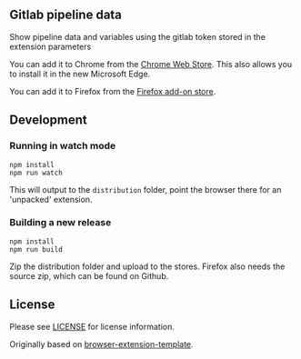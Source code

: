 ## Gitlab pipeline data

Show pipeline data and variables using the gitlab token stored in the extension parameters

You can add it to Chrome from the [Chrome Web Store](https://chrome.google.com/webstore/detail/open-in-bundle-viewer/pjjocccheogfceldegkfnbfmobmblhpp). This also allows you to install it in the new Microsoft Edge.

You can add it to Firefox from the [Firefox add-on store](https://addons.mozilla.org/en-GB/firefox/addon/open-in-bundle-viewer/).

## Development

### Running in watch mode

```
npm install
npm run watch
```
This will output to the `distribution` folder, point the browser there for an 'unpacked' extension.

### Building a new release

```
npm install
npm run build
```

Zip the distribution folder and upload to the stores. Firefox also needs the source zip, which can be found on Github.

## License
Please see [LICENSE](https://github.com/OctoPrint/Open-in-Bundle-Viewer/blob/master/LICENSE) for license information.

Originally based on [browser-extension-template](https://github.com/fregante/browser-extension-template).
